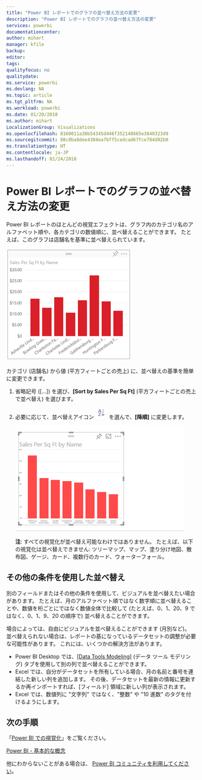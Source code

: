 ```yaml
---
title: "Power BI レポートでのグラフの並べ替え方法の変更"
description: "Power BI レポートでのグラフの並べ替え方法の変更"
services: powerbi
documentationcenter: 
author: mihart
manager: kfile
backup: 
editor: 
tags: 
qualityfocus: no
qualitydate: 
ms.service: powerbi
ms.devlang: NA
ms.topic: article
ms.tgt_pltfrm: NA
ms.workload: powerbi
ms.date: 01/20/2018
ms.author: mihart
LocalizationGroup: Visualizations
ms.openlocfilehash: 8160011a30b54345d446f352148665e3840323d9
ms.sourcegitcommit: 88c8ba8dee4384ea7bff5cedcad67fce784d92b0
ms.translationtype: HT
ms.contentlocale: ja-JP
ms.lasthandoff: 02/24/2018
---
```

# <a name="change-how-a-chart-is-sorted-in-a-power-bi-report"></a>Power BI レポートでのグラフの並べ替え方法の変更
Power BI レポートのほとんどの視覚エフェクトは、グラフ内のカテゴリ名のアルファベット順や、各カテゴリの数値順に、並べ替えることができます。 たとえば、このグラフは店舗名を基準に並べ替えられています。

![](media/power-bi-report-change-sort/pbi_chartsortcategory.png)

カテゴリ (店舗名) から値 (平方フィートごとの売上) に、並べ替えの基準を簡単に変更できます。

1. 省略記号 ([...]) を選び、**[Sort by Sales Per Sq Ft]** (平方フィートごとの売上で並べ替え) を選びます。
2. 必要に応じて、並べ替えアイコン ![](media/power-bi-report-change-sort/sorticon.png) を選んで、**[降順]** に変更します。

   ![](media/power-bi-report-change-sort/sortby.gif)

   **注**: すべての視覚化が並べ替え可能なわけではありません。  たとえば、以下の視覚化は並べ替えできません: ツリーマップ、マップ、塗り分け地図、散布図、ゲージ、カード、複数行のカード、ウォーターフォール。

<a name="other"></a>
## <a name="sorting-using-other-criteria"></a>その他の条件を使用した並べ替え
別のフィールドまたはその他の条件を使用して、ビジュアルを並べ替えたい場合があります。  たとえば、月のアルファベット順ではなく数字順に並べ替えることや、数値を桁ごとにではなく数値全体で比較して (たとえば、0、1、20、9 ではなく、0、1、9、20 の順序で) 並べ替えることができます。  

場合によっては、自由にビジュアルを並べ替えることができます (月別など)。  並べ替えられない場合は、レポートの基になっているデータセットの調整が必要な可能性があります。 これには、いくつかの解決方法があります。

* Power BI Desktop では、[[Data Tools Modeling]](desktop-sort-by-column.md) (データ ツール モデリング) タブを使用して別の列で並べ替えることができます。
* Excel では、自分がデータセットを所有している場合、月の名前と番号を連結した新しい列を追加します。 その後、データセットを最新の情報に更新するか再インポートすれば、[フィールド] 領域に新しい列が表示されます。
* Excel では、数値列に "文字列" ではなく、"整数" や "10 進数" のタグを付けるようにします。

## <a name="next-steps"></a>次の手順
「[Power BI での視覚化](power-bi-report-visualizations.md)」をご覧ください。

[Power BI - 基本的な概念](service-basic-concepts.md)

他にわからないことがある場合は、 [Power BI コミュニティを利用してください](http://community.powerbi.com/)。
